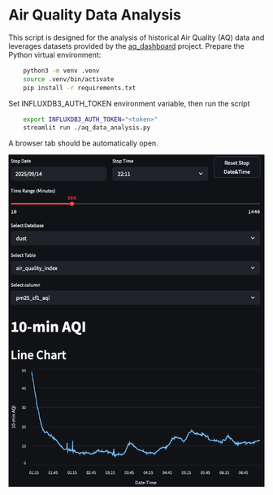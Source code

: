 # Air Quality Data Analysis

This script is designed for the analysis of historical Air Quality (AQ) data and leverages datasets provided by the [aq_dashboard](https://github.com/cristeab/aq_dashboard) project.
Prepare the Python virtual environment:

```bash
    python3 -m venv .venv
    source .venv/bin/activate
    pip install -r requirements.txt
```

Set INFLUXDB3_AUTH_TOKEN environment variable, then run the script

```bash
    export INFLUXDB3_AUTH_TOKEN="<token>"
    streamlit run ./aq_data_analysis.py
```

A browser tab should be automatically open.

![AQDA](screenshots/aq_data_analysis.png "Air Quality Data Analysis")
